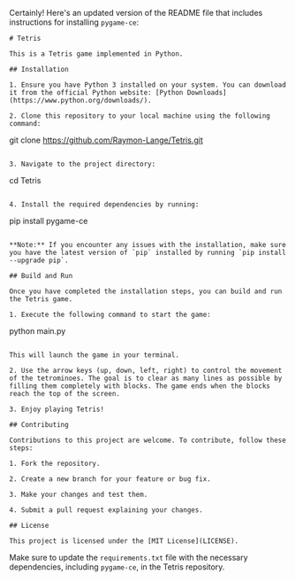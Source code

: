 Certainly! Here's an updated version of the README file that includes instructions for installing `pygame-ce`:

```
# Tetris

This is a Tetris game implemented in Python.

## Installation

1. Ensure you have Python 3 installed on your system. You can download it from the official Python website: [Python Downloads](https://www.python.org/downloads/).

2. Clone this repository to your local machine using the following command:

   ```
   git clone https://github.com/Raymon-Lange/Tetris.git
   ```

3. Navigate to the project directory:

   ```
   cd Tetris
   ```

4. Install the required dependencies by running:

   ```
   pip install pygame-ce
   ```

   **Note:** If you encounter any issues with the installation, make sure you have the latest version of `pip` installed by running `pip install --upgrade pip`.

## Build and Run

Once you have completed the installation steps, you can build and run the Tetris game.

1. Execute the following command to start the game:

   ```
   python main.py
   ```

   This will launch the game in your terminal.

2. Use the arrow keys (up, down, left, right) to control the movement of the tetrominoes. The goal is to clear as many lines as possible by filling them completely with blocks. The game ends when the blocks reach the top of the screen.

3. Enjoy playing Tetris!

## Contributing

Contributions to this project are welcome. To contribute, follow these steps:

1. Fork the repository.

2. Create a new branch for your feature or bug fix.

3. Make your changes and test them.

4. Submit a pull request explaining your changes.

## License

This project is licensed under the [MIT License](LICENSE).
```

Make sure to update the `requirements.txt` file with the necessary dependencies, including `pygame-ce`, in the Tetris repository.
